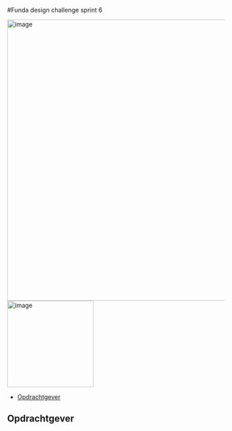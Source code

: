 #Funda design challenge sprint 6

<img width="650px" alt="image" src="https://github.com/rutgerkock/funda/assets/114153177/69501f6b-d721-46f0-8bc0-25b049de7d51">
<img width="200px" alt="image" src="https://github.com/rutgerkock/funda/assets/114153177/628e7ddb-3547-4468-ad68-10c82078f5fd">

- [Opdrachtgever](github.com/rutgerkock/funda/readme.md#opdrachtgever)



## Opdrachtgever
